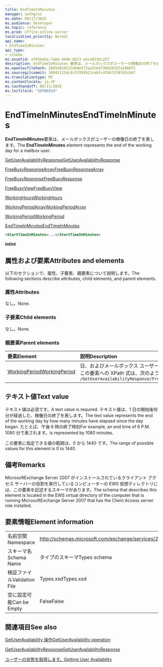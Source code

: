 ```yaml
---
title: EndTimeInMinutes
manager: sethgros
ms.date: 09/17/2015
ms.audience: Developer
ms.topic: reference
ms.prod: office-online-server
localization_priority: Normal
api_name:
- EndTimeInMinutes
api_type:
- schema
ms.assetid: ef05bdda-7a66-44db-bb73-a2ce8316c257
description: EndTimeInMinutes 要素は、メールボックスがユーザーの稼働日の終了を表します。
ms.openlocfilehash: 2885d810512eb0e575aa25b4f38d28332a10b8f2
ms.sourcegitcommit: 34041125dc8c5f993b21cebfc4f8b72f0fd2cb6f
ms.translationtype: MT
ms.contentlocale: ja-JP
ms.lasthandoff: 06/11/2018
ms.locfileid: "19760314"
---
```

# <a name="endtimeinminutes"></a><span data-ttu-id="c2871-103">EndTimeInMinutes</span><span class="sxs-lookup"><span data-stu-id="c2871-103">EndTimeInMinutes</span></span>

<span data-ttu-id="c2871-104">**EndTimeInMinutes**要素は、メールボックスがユーザーの稼働日の終了を表します。</span><span class="sxs-lookup"><span data-stu-id="c2871-104">The **EndTimeInMinutes** element represents the end of the working day for a mailbox user.</span></span> 
  
[<span data-ttu-id="c2871-105">GetUserAvailabilityResponse</span><span class="sxs-lookup"><span data-stu-id="c2871-105">GetUserAvailabilityResponse</span></span>](getuseravailabilityresponse.md)
  
[<span data-ttu-id="c2871-106">FreeBusyResponseArray</span><span class="sxs-lookup"><span data-stu-id="c2871-106">FreeBusyResponseArray</span></span>](freebusyresponsearray.md)
  
[<span data-ttu-id="c2871-107">FreeBusyResponse</span><span class="sxs-lookup"><span data-stu-id="c2871-107">FreeBusyResponse</span></span>](freebusyresponse.md)
  
[<span data-ttu-id="c2871-108">FreeBusyView</span><span class="sxs-lookup"><span data-stu-id="c2871-108">FreeBusyView</span></span>](freebusyview.md)
  
[<span data-ttu-id="c2871-109">WorkingHours</span><span class="sxs-lookup"><span data-stu-id="c2871-109">WorkingHours</span></span>](workinghours-ex15websvcsotherref.md)
  
[<span data-ttu-id="c2871-110">WorkingPeriodArray</span><span class="sxs-lookup"><span data-stu-id="c2871-110">WorkingPeriodArray</span></span>](workingperiodarray.md)
  
[<span data-ttu-id="c2871-111">WorkingPeriod</span><span class="sxs-lookup"><span data-stu-id="c2871-111">WorkingPeriod</span></span>](workingperiod.md)
  
[<span data-ttu-id="c2871-112">EndTimeInMinutes</span><span class="sxs-lookup"><span data-stu-id="c2871-112">EndTimeInMinutes</span></span>](endtimeinminutes.md)
  
```xml
<StartTimeInMinutes>...</StartTimeInMinutes>
```

 <span data-ttu-id="c2871-113">**int**</span><span class="sxs-lookup"><span data-stu-id="c2871-113">**int**</span></span>
## <a name="attributes-and-elements"></a><span data-ttu-id="c2871-114">属性および要素</span><span class="sxs-lookup"><span data-stu-id="c2871-114">Attributes and elements</span></span>

<span data-ttu-id="c2871-115">以下のセクションで、属性、子要素、親要素について説明します。</span><span class="sxs-lookup"><span data-stu-id="c2871-115">The following sections describe attributes, child elements, and parent elements.</span></span>
  
### <a name="attributes"></a><span data-ttu-id="c2871-116">属性</span><span class="sxs-lookup"><span data-stu-id="c2871-116">Attributes</span></span>

<span data-ttu-id="c2871-117">なし。</span><span class="sxs-lookup"><span data-stu-id="c2871-117">None.</span></span>
  
### <a name="child-elements"></a><span data-ttu-id="c2871-118">子要素</span><span class="sxs-lookup"><span data-stu-id="c2871-118">Child elements</span></span>

<span data-ttu-id="c2871-119">なし。</span><span class="sxs-lookup"><span data-stu-id="c2871-119">None.</span></span>
  
### <a name="parent-elements"></a><span data-ttu-id="c2871-120">親要素</span><span class="sxs-lookup"><span data-stu-id="c2871-120">Parent elements</span></span>

|<span data-ttu-id="c2871-121">**要素**</span><span class="sxs-lookup"><span data-stu-id="c2871-121">**Element**</span></span>|<span data-ttu-id="c2871-122">**説明**</span><span class="sxs-lookup"><span data-stu-id="c2871-122">**Description**</span></span>|
|:-----|:-----|
|[<span data-ttu-id="c2871-123">WorkingPeriod</span><span class="sxs-lookup"><span data-stu-id="c2871-123">WorkingPeriod</span></span>](workingperiod.md) <br/> |<span data-ttu-id="c2871-124">日、およびメールボックス ユーザーの時間は、稼働日に含まれています。</span><span class="sxs-lookup"><span data-stu-id="c2871-124">Contains the work week days and hours of the mailbox user.</span></span>  <br/> <span data-ttu-id="c2871-125">この要素への XPath 式は、次のようにします。</span><span class="sxs-lookup"><span data-stu-id="c2871-125">The following is the XPath expression to this element:</span></span>  <br/>  `/GetUserAvailabilityResponse/FreeBusyResponseArray/FreeBusyResponse/FreeBusyView/WorkingHours/WorkingPeriodArray/WorkingPeriod[i]` <br/> |
   
## <a name="text-value"></a><span data-ttu-id="c2871-126">テキスト値</span><span class="sxs-lookup"><span data-stu-id="c2871-126">Text value</span></span>

<span data-ttu-id="c2871-127">テキスト値は必須です。</span><span class="sxs-lookup"><span data-stu-id="c2871-127">A text value is required.</span></span> <span data-ttu-id="c2871-128">テキスト値は、1 日の開始後何分が経過した、稼働日の終了を表します。</span><span class="sxs-lookup"><span data-stu-id="c2871-128">The text value represents the end of the working day by how many minutes have elapsed since the day began.</span></span> <span data-ttu-id="c2871-129">たとえば、午後 6 時の終了時刻</span><span class="sxs-lookup"><span data-stu-id="c2871-129">For example, an end time of 6 P.M.</span></span> <span data-ttu-id="c2871-130">1080 分で表されます。</span><span class="sxs-lookup"><span data-stu-id="c2871-130">is represented by 1080 minutes.</span></span>
  
<span data-ttu-id="c2871-131">この要素に指定できる値の範囲は、0 から 1440 です。</span><span class="sxs-lookup"><span data-stu-id="c2871-131">The range of possible values for this element is 0 to 1440.</span></span>
  
## <a name="remarks"></a><span data-ttu-id="c2871-132">備考</span><span class="sxs-lookup"><span data-stu-id="c2871-132">Remarks</span></span>

<span data-ttu-id="c2871-133">MicrosoftExchange Server 2007 がインストールされているクライアント アクセス サーバーの役割を実行しているコンピューターの EWS 仮想ディレクトリには、この要素を記述するスキーマがあります。</span><span class="sxs-lookup"><span data-stu-id="c2871-133">The schema that describes this element is located in the EWS virtual directory of the computer that is running MicrosoftExchange Server 2007 that has the Client Access server role installed.</span></span>
  
## <a name="element-information"></a><span data-ttu-id="c2871-134">要素情報</span><span class="sxs-lookup"><span data-stu-id="c2871-134">Element information</span></span>

|||
|:-----|:-----|
|<span data-ttu-id="c2871-135">名前空間</span><span class="sxs-lookup"><span data-stu-id="c2871-135">Namespace</span></span>  <br/> |http://schemas.microsoft.com/exchange/services/2006/types  <br/> |
|<span data-ttu-id="c2871-136">スキーマ名</span><span class="sxs-lookup"><span data-stu-id="c2871-136">Schema Name</span></span>  <br/> |<span data-ttu-id="c2871-137">タイプのスキーマ</span><span class="sxs-lookup"><span data-stu-id="c2871-137">Types schema</span></span>  <br/> |
|<span data-ttu-id="c2871-138">検証ファイル</span><span class="sxs-lookup"><span data-stu-id="c2871-138">Validation File</span></span>  <br/> |<span data-ttu-id="c2871-139">Types.xsd</span><span class="sxs-lookup"><span data-stu-id="c2871-139">Types.xsd</span></span>  <br/> |
|<span data-ttu-id="c2871-140">空に設定可能</span><span class="sxs-lookup"><span data-stu-id="c2871-140">Can be Empty</span></span>  <br/> |<span data-ttu-id="c2871-141">False</span><span class="sxs-lookup"><span data-stu-id="c2871-141">False</span></span>  <br/> |
   
## <a name="see-also"></a><span data-ttu-id="c2871-142">関連項目</span><span class="sxs-lookup"><span data-stu-id="c2871-142">See also</span></span>



[<span data-ttu-id="c2871-143">GetUserAvailability 操作</span><span class="sxs-lookup"><span data-stu-id="c2871-143">GetUserAvailability operation</span></span>](getuseravailability-operation.md)
  
[<span data-ttu-id="c2871-144">GetUserAvailabilityResponse</span><span class="sxs-lookup"><span data-stu-id="c2871-144">GetUserAvailabilityResponse</span></span>](getuseravailabilityresponse.md)


[<span data-ttu-id="c2871-145">ユーザーの状態を取得します。</span><span class="sxs-lookup"><span data-stu-id="c2871-145">Getting User Availability</span></span>](http://msdn.microsoft.com/library/d4133fcb-9b0f-4e6b-aadf-a389da83516a%28Office.15%29.aspx)

